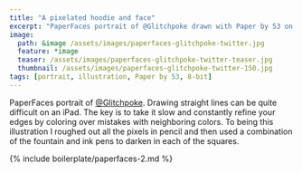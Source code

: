 ```yaml
---
title: "A pixelated hoodie and face"
excerpt: "PaperFaces portrait of @Glitchpoke drawn with Paper by 53 on an iPad."
image: 
  path: &image /assets/images/paperfaces-glitchpoke-twitter.jpg 
  feature: *image
  teaser: /assets/images/paperfaces-glitchpoke-twitter-teaser.jpg
  thumbnail: /assets/images/paperfaces-glitchpoke-twitter-150.jpg
tags: [portrait, illustration, Paper by 53, 8-bit]
---
```


PaperFaces portrait of [@Glitchpoke](https://twitter.com/Glitchpoke). Drawing straight lines can be quite difficult on an iPad. The key is to take it slow and constantly refine your edges by coloring over mistakes with neighboring colors. To being this illustration I roughed out all the pixels in pencil and then used a combination of the fountain and ink pens to darken in each of the squares.

{% include boilerplate/paperfaces-2.md %}
